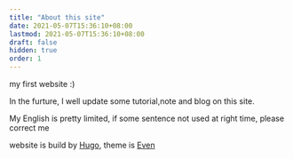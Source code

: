```yaml
---
title: "About this site"
date: 2021-05-07T15:36:10+08:00
lastmod: 2021-05-07T15:36:10+08:00
draft: false
hidden: true
order: 1
---
```


my first website :)

In the furture, I well update some tutorial,note and blog on this site. 

My English is pretty limited, if some sentence not used at right time, please correct me 

website is build by [Hugo](https://gohugo.io/), theme is [Even](https://github.com/olOwOlo/hugo-theme-even)
